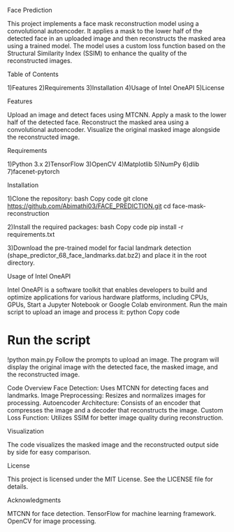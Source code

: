 Face Prediction

This project implements a face mask reconstruction model using a convolutional autoencoder. It applies a mask to the lower half of the detected face in an uploaded image and then reconstructs the masked area using a trained model. The model uses a custom loss function based on the Structural Similarity Index (SSIM) to enhance the quality of the reconstructed images.

Table of Contents

1)Features
2)Requirements
3)Installation
4)Usage of Intel OneAPI
5)License

Features

Upload an image and detect faces using MTCNN.
Apply a mask to the lower half of the detected face.
Reconstruct the masked area using a convolutional autoencoder.
Visualize the original masked image alongside the reconstructed image.

Requirements

1)Python 3.x
2)TensorFlow
3)OpenCV
4)Matplotlib
5)NumPy
6)dlib
7)facenet-pytorch

Installation

1)Clone the repository:
bash
Copy code
git clone https://github.com/Abimathi03/FACE_PREDICTION.git
cd face-mask-reconstruction

2)Install the required packages:
bash
Copy code
pip install -r requirements.txt

3)Download the pre-trained model for facial landmark detection (shape_predictor_68_face_landmarks.dat.bz2) and place it in the root directory.

Usage of Intel OneAPI 

Intel OneAPI is a software toolkit that enables developers to build and optimize applications for various hardware platforms, including CPUs, GPUs,
Start a Jupyter Notebook or Google Colab environment.
Run the main script to upload an image and process it:
python
Copy code
# Run the script
!python main.py
Follow the prompts to upload an image. The program will display the original image with the detected face, the masked image, and the reconstructed image.

Code Overview
Face Detection: Uses MTCNN for detecting faces and landmarks.
Image Preprocessing: Resizes and normalizes images for processing.
Autoencoder Architecture: Consists of an encoder that compresses the image and a decoder that reconstructs the image.
Custom Loss Function: Utilizes SSIM for better image quality during reconstruction.

Visualization

The code visualizes the masked image and the reconstructed output side by side for easy comparison.

License

This project is licensed under the MIT License. See the LICENSE file for details.

Acknowledgments

MTCNN for face detection.
TensorFlow for machine learning framework.
OpenCV for image processing.
